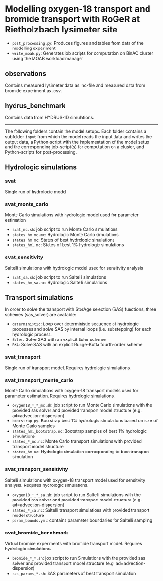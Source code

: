 # Modelling oxygen-18 transport and bromide transport with RoGeR at Rietholzbach lysimeter site

- `post_processing.py`: Produces figures and tables from data of the modelling experiment
- `write_moab.py`: Generates job scripts for computation on BinAC cluster using the MOAB workload manager

## observations
Contains measured lysimeter data as .nc-file and measured data from bromide experiment as .csv.

## hydrus_benchmark
Contains data from HYDRUS-1D simulations.

---

The following folders contain the model setups. Each folder contains a subfolder
`input` from which the model reads the input data and writes the output data, a Python-script with the
implementation of the model setup and the corresponding job-script(s) for computation
on a cluster, and Python-scripts for post-processing.

## Hydrologic simulations
### svat
Single run of hydrologic model

### svat_monte_carlo
Monte Carlo simulations with hydrologic model used for parameter estimation
- `svat_mc.sh`: job script to run Monte Carlo simulations
- `states_hm_mc.mc`: Hydrologic Monte Carlo simulations
- `states_hm.mc`: States of best hydrologic simulations
- `states_hm1.mc`: States of best 1% hydrologic simulations

### svat_sensitivity
Saltelli simulations with hydrologic model used for sensitvity analysis
- `svat_sa.sh`: job script to run Saltelli simulations
- `states_hm_sa.nc`: Hydrologic Saltelli simulations

## Transport simulations
In order to solve the transport with StorAge selection (SAS) functions, three schemes (sas_solver) are available:
- `deterministic`: Loop over deterministic sequence of hydrologic processes and solve SAS by internal loops (i.e. substepping) for each hydrologic process.
- `Euler`: Solve SAS with an explicit Euler scheme
- `RK4`: Solve SAS with an explicit Runge-Kutta fourth-order scheme

### svat_transport
Single run of transport model. Requires hydrologic simulations.

### svat_transport_monte_carlo
Monte Carlo simulations with oxygen-18 transport models used for parameter estimation. Requires hydrologic simulations.
- `oxygen18_*_*_mc.sh`: job script to run Monte Carlo simulations with the provided sas solver and provided transport model structure (e.g. ad=advection-dispersion)
- `bootstrap.py`: Bootstrap best 1% hydrologic simulations based on size of Monte Carlo samples
- `states_hm1_bootstrap.nc`: Bootstrap samples of best 1% hydrologic simulations
- `states_*_mc.nc`: Monte Carlo transport simulations with provided transport model structure
- `states_hm.nc`: Hydrologic simulation corresponding to best transport simulation

### svat_transport_sensitivity
Saltelli simulations with oxygen-18 transport model used for sensitvity analysis. Requires hydrologic simulations.
- `oxygen18_*_*_sa.sh`: job script to run Saltelli simulations with the provided sas solver and provided transport model structure (e.g. ad=advection-dispersion)
- `states_*_sa.nc`: Saltelli transport simulations with provided transport model structure
- `param_bounds.yml`: contains parameter boundaries for Saltelli sampling

### svat_bromide_benchmark
Virtual bromide experiments with bromide transport model. Requires hydrologic simulations.
- `bromide_*_*.sh`: job script to run Simulations with the provided sas solver and provided transport model structure (e.g. ad=advection-dispersion)
- `sas_params_*.sh`: SAS parameters of best transport simulation
